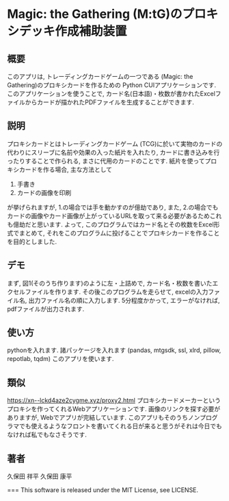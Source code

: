 Magic: the Gathering (M:tG)のプロキシデッキ作成補助装置
====
## 概要
このアプリは, トレーディングカードゲームの一つである (Magic: the Gathering)のプロキシカードを作るための Python CUIアプリケーションです. このアプリケーションを使うことで, カード名(日本語)・枚数が書かれたExcelファイルからカードが描かれたPDFファイルを生成することができます.

## 説明
プロキシカードとはトレーディングカードゲーム (TCG)に於いて実物のカードの代わりにスリーブに名前や効果の入った紙片を入れたり, カードに書き込みを行ったりすることで作られる, まさに代用のカードのことです. 紙片を使ってプロキシカードを作る場合, 主な方法として
1. 手書き
2. カードの画像を印刷

が挙げられますが, 1.の場合では手を動かすのが億劫であり, また, 2.の場合でもカードの画像やカード画像が上がっているURLを取って来る必要があるためこれも億劫だと思います. よって, このプログラムではカード名とその枚数をExcel形式でまとめて, それをこのプログラムに投げることでプロキシカードを作ることを目的としました. 
## デモ
まず, 図1(そのうち作ります)のように左・上詰めで, カード名・枚数を書いたエクセルファイルを作ります. その後このプログラムを走らせて, excelの入力ファイル名, 出力ファイル名の順に入力します. 5分程度かかって, エラーがなければ, pdfファイルが出力されます.

## 使い方
pythonを入れます.
諸パッケージを入れます (pandas, mtgsdk, ssl, xlrd, pillow, repotlab, tqdm)
このアプリを使います.

## 類似
https://xn--lckd4aze2cygme.xyz/proxy2.html
プロキシカードメーカーというプロキシを作ってくれるWebアプリケーションです. 画像のリンクを探す必要がありますが, Webでアプリが完結しています. このアプリもそのうちノンプログラマでも使えるようなフロントを書いてくれる日が来ると思うがそれは今日でもなければ私でもなさそうです. 
## 著者
久保田 祥平
久保田 康平

===
This software is released under the MIT License, see LICENSE.
